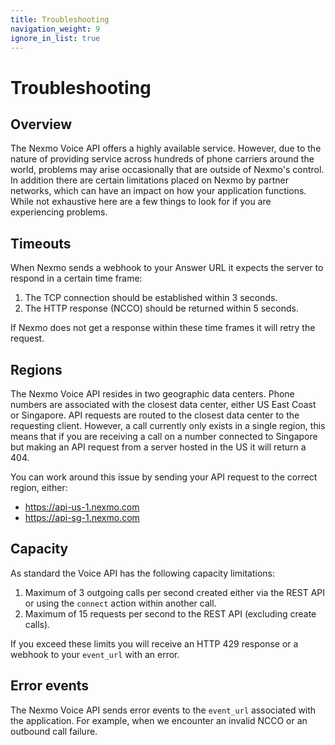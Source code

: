 ```yaml
---
title: Troubleshooting
navigation_weight: 9
ignore_in_list: true
---
```


# Troubleshooting

## Overview

The Nexmo Voice API offers a highly available service. However, due to the nature of providing service across hundreds of phone carriers around the world, problems may arise occasionally that are outside of Nexmo's control. In addition there are certain limitations placed on Nexmo by partner networks, which can have an impact on how your application functions. While not exhaustive here are a few things to look for if you are experiencing problems.

## Timeouts

When Nexmo sends a webhook to your Answer URL it expects the server to respond in a certain time frame:

1. The TCP connection should be established within 3 seconds.
2. The HTTP response (NCCO) should be returned within 5 seconds.

If Nexmo does not get a response within these time frames it will retry the request.

## Regions

The Nexmo Voice API resides in two geographic data centers. Phone numbers are associated with the closest data center, either US East Coast or Singapore. API requests are routed to the closest data center to the requesting client. However, a call currently only exists in a single region, this means that if you are receiving a call on a number connected to Singapore but making an API request from a server hosted in the US it will return a 404.

You can work around this issue by sending your API request to the correct region, either:

* https://api-us-1.nexmo.com
* https://api-sg-1.nexmo.com

## Capacity

As standard the Voice API has the following capacity limitations:

1. Maximum of 3 outgoing calls per second created either via the REST API or using the `connect` action within another call.
2. Maximum of 15 requests per second to the REST API (excluding create calls).

If you exceed these limits you will receive an HTTP 429 response or a webhook to your `event_url` with an error.

## Error events

The Nexmo Voice API sends error events to the `event_url` associated with the application. For example, when we encounter an invalid NCCO or an outbound call failure.
